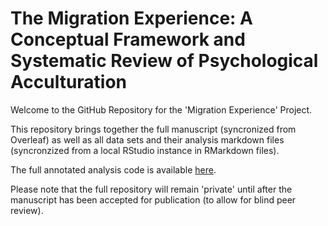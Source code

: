 # The Migration Experience: A Conceptual Framework and Systematic Review of Psychological Acculturation

Welcome to the GitHub Repository for the 'Migration Experience' Project.

This repository brings together the full manuscript (syncronized from Overleaf) as well as all data sets and their analysis markdown files (syncronzized from a local RStudio instance in RMarkdown files).

The full annotated analysis code is available [here](https://www.acculturation-review.com/Supplemental%20Material%20B%20-%20Annotated%20Analysis.html).

Please note that the full repository will remain 'private' until after the manuscript has been accepted for publication (to allow for blind peer review).

<!-- <form action="https://www.acculturation-review.com/Supplemental%20Material%20B%20-%20Annotated%20Analysis.html" method="get" target="_blank"><button type="submit">Annotated Analysis</button></form> -->

